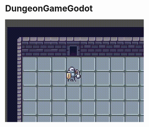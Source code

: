 # DungeonGameGodot

![](https://github.com/erdospeet11/DungeonGameGodot/blob/main/gifs/kinght_walking.gif)
